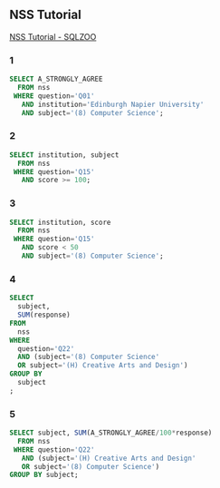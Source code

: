 ## NSS Tutorial

[NSS Tutorial \- SQLZOO](https://sqlzoo.net/wiki/NSS_Tutorial)

### 1

```sql
SELECT A_STRONGLY_AGREE
  FROM nss
 WHERE question='Q01'
   AND institution='Edinburgh Napier University'
   AND subject='(8) Computer Science';
```

### 2

```sql
SELECT institution, subject
  FROM nss
 WHERE question='Q15'
   AND score >= 100;
```

### 3

```sql
SELECT institution, score
  FROM nss
 WHERE question='Q15'
   AND score < 50
   AND subject='(8) Computer Science';
```

### 4

```sql
SELECT
  subject,
  SUM(response)
FROM
  nss
WHERE
  question='Q22'
  AND (subject='(8) Computer Science'
  OR subject='(H) Creative Arts and Design')
GROUP BY
  subject
;
```

### 5

```sql
SELECT subject, SUM(A_STRONGLY_AGREE/100*response)
  FROM nss
 WHERE question='Q22'
   AND (subject='(H) Creative Arts and Design'
   OR subject='(8) Computer Science')
GROUP BY subject;
```
